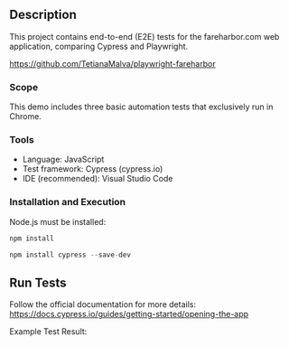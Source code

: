 
## Description ##
This project contains end-to-end (E2E) tests for the fareharbor.com web application, comparing Cypress and Playwright.

https://github.com/TetianaMalva/playwright-fareharbor

### Scope ###

This demo includes three basic automation tests that exclusively run in Chrome.

### Tools ###
* Language: JavaScript
* Test framework: Cypress (cypress.io)
* IDE (recommended): Visual Studio Code

### Installation and Execution ### 
Node.js must be installed:

```python
npm install
```

```python
npm install cypress --save-dev
```

## Run Tests ##

Follow the official documentation for more details: https://docs.cypress.io/guides/getting-started/opening-the-app 

Example Test Result:
